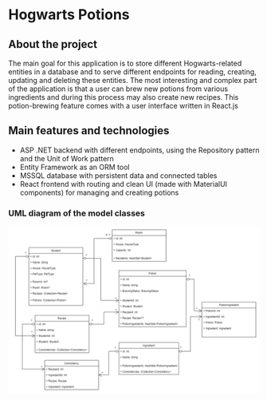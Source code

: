 # Hogwarts Potions
## About the project
The main goal for this application is to store different Hogwarts-related entities in a database and to serve different endpoints for reading, creating, updating and deleting these entities. 
The most interesting and complex part of the application is that a user can brew new potions from various ingredients and during this process may also create new recipes. This potion-brewing feature comes with a user interface written in React.js 

## Main features and technologies
- ASP .NET backend with different endpoints, using the Repository pattern and the Unit of Work pattern
- Entity Framework as an ORM tool
- MSSQL database with persistent data and connected tables
- React frontend with routing and clean UI (made with MaterialUI components) for managing and creating potions

### UML diagram of the model classes
<img src="./Hogwarts_Potions_class_diagram.jpg">
